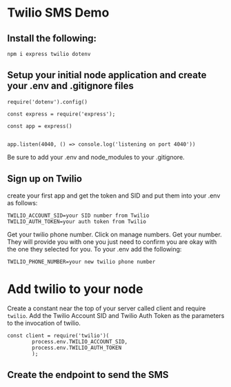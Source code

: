 # Twilio SMS Demo

## Install the following: 

```
npm i express twilio dotenv
```

## Setup your initial node application and create your .env and .gitignore files

```
require('dotenv').config() 

const express = require('express');

const app = express()


app.listen(4040, () => console.log('listening on port 4040'))

```

Be sure to add your .env and node_modules to your .gitignore.


## Sign up on Twilio

create your first app and get the token and SID and put them into your .env as follows: 

```
TWILIO_ACCOUNT_SID=your SID number from Twilio
TWILIO_AUTH_TOKEN=your auth token from Twilio
```

Get your twilio phone number. Click on manage numbers. Get your number. They will provide you with one you just need to confirm you are okay with the one they selected for you. To your .env add the following: 

```
TWILIO_PHONE_NUMBER=your new twilio phone number
```

# Add twilio to your node

Create a constant near the top of your server called client and require `twilio`. Add the Twilio Account SID and Twilio Auth Token as the parameters to the invocation of twilio. 

```
const client = require('twilio')(
        process.env.TWILIO_ACCOUNT_SID,
        process.env.TWILIO_AUTH_TOKEN
        );
```

## Create the endpoint to send the SMS

